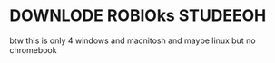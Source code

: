 # DOWNLODE ROBlOks STUDEEOH
btw this is only 4 windows and macnitosh and maybe linux but no chromebook
